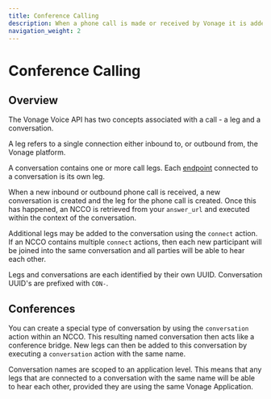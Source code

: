 ```yaml
---
title: Conference Calling
description: When a phone call is made or received by Vonage it is added to a conversation. A single conversation contains one or more phone calls (sometimes referred to as legs).
navigation_weight: 2
---
```


# Conference Calling

## Overview

The Vonage Voice API has two concepts associated with a call - a leg and a conversation.

A leg refers to a single connection either inbound to, or outbound from, the Vonage platform.

A conversation contains one or more call legs. Each [endpoint](/voice/voice-api/guides/endpoints) connected to a conversation is its own leg.

When a new inbound or outbound phone call is received, a new conversation is created and the leg for the phone call is created. Once this has happened, an NCCO is retrieved from your `answer_url` and executed within the context of the conversation.

Additional legs may be added to the conversation using the `connect` action. If an NCCO contains multiple `connect` actions, then each new participant will be joined into the same conversation and all parties will be able to hear each other.

Legs and conversations are each identified by their own UUID. Conversation UUID's are prefixed with `CON-`.

## Conferences

You can create a special type of conversation by using the `conversation` action within an NCCO. This resulting named conversation then acts like a conference bridge. New legs can then be added to this conversation by executing a `conversation` action with the same name.

Conversation names are scoped to an application level. This means that any legs that are connected to a conversation with the same name will be able to hear each other, provided they are using the same Vonage Application.
